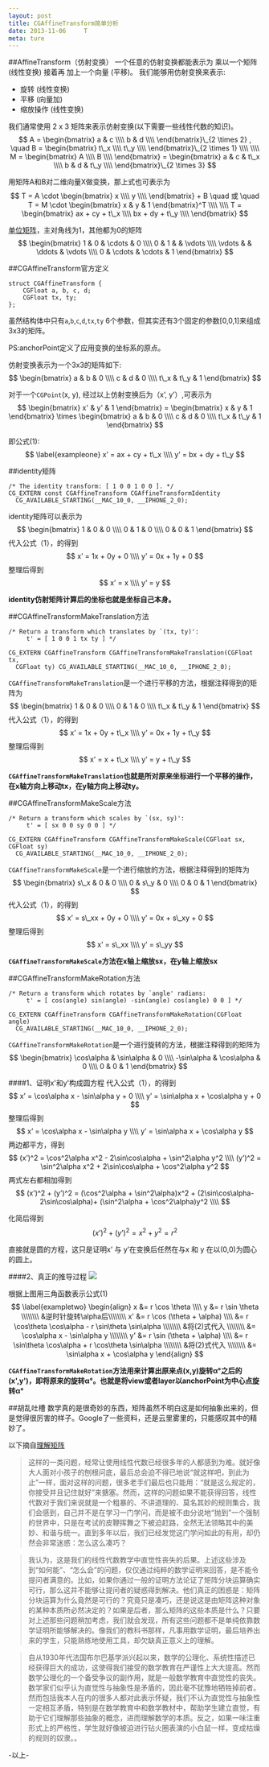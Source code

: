 ```yaml
---
layout: post
title: CGAffineTransform简单分析
date: 2013-11-06     T
meta: ture
---
```


##AffineTransform（仿射变换）
一个任意的仿射变换都能表示为 乘以一个矩阵 (线性变换) 接着再 加上一个向量 (平移)。
我们能够用仿射变换来表示:

* 旋转 (线性变换)
* 平移 (向量加)
* 缩放操作 (线性变换)

我们通常使用 2 x 3 矩阵来表示仿射变换(以下需要一些线性代数的知识)。
$$
A = \begin{bmatrix}
 a & c  \\\\
 b & d  \\\\ 
\end{bmatrix}\_{2 \times 2}
, 
\quad
B = \begin{bmatrix}
 t\_x  \\\\
 t\_y  \\\\ 
\end{bmatrix}\_{2 \times 1}
\\\\
\\\\ 
M = \begin{bmatrix}
 A  \\\\
 B  \\\\ 
\end{bmatrix} = \begin{bmatrix}
 a & c & t\_x \\\\
 b & d & t\_y \\\\ 
\end{bmatrix}\_{2 \times 3}
$$

用矩阵A和B对二维向量X做变换，那上式也可表示为
$$
T = A \cdot \begin{bmatrix}
 x  \\\\
 y  \\\\ 
\end{bmatrix} + B \quad 或 \quad T = M \cdot \begin{bmatrix}
 x & y & 1 
\end{bmatrix}^T
\\\\ 
\\\\ 
T = \begin{bmatrix}
 ax + cy + t\_x  \\\\
 bx + dy + t\_y  \\\\ 
\end{bmatrix}
$$

[单位矩阵](http://zh.wikipedia.org/zh/%E5%96%AE%E4%BD%8D%E7%9F%A9%E9%99%A3)，主对角线为1，其他都为0的矩阵
$$
\begin{bmatrix}
 1 & 0 & \cdots & 0 \\\\
 0 & 1 &  & \vdots \\\\ 
 \vdots &  & \ddots & \vdots \\\\ 
 0 & \cdots & \cdots & 1
\end{bmatrix}
$$

##CGAffineTransform官方定义

```objc
struct CGAffineTransform {
	CGFloat a, b, c, d;
	CGFloat tx, ty;
};
```

虽然结构体中只有`a`,`b`,`c`,`d`,`tx`,`ty` 6个参数，但其实还有3个固定的参数[0,0,1]来组成3x3的矩阵。

PS:anchorPoint定义了应用变换的坐标系的原点。

仿射变换表示为一个3x3的矩阵如下:
$$
\begin{bmatrix}
 a & b & 0 \\\\
 c & d & 0 \\\\ 
 t\_x & t\_y & 1 
\end{bmatrix}
$$

对于一个`CGPoint`(x, y), 经过以上仿射变换后为（x’, y’）,可表示为
$$
\begin{bmatrix} x' & y' & 1 \end{bmatrix} = \begin{bmatrix} x & y & 1 \end{bmatrix} \times \begin{bmatrix}
 a & b & 0 \\\\
 c & d & 0 \\\\ 
 t\_x & t\_y & 1 
\end{bmatrix}
$$

即公式(1):
$$
\label{exampleone}
x’ = ax + cy + t\_x  \\\\
y’ = bx + dy + t\_y
$$

##identity矩阵
```objc
/* The identity transform: [ 1 0 0 1 0 0 ]. */
CG_EXTERN const CGAffineTransform CGAffineTransformIdentity
  CG_AVAILABLE_STARTING(__MAC_10_0, __IPHONE_2_0);
```
identity矩阵可以表示为
$$
\begin{bmatrix}
 1 & 0 & 0 \\\\
 0 & 1 & 0 \\\\ 
 0 & 0 & 1 
\end{bmatrix}
$$
代入公式（1），的得到
$$
x’ = 1x + 0y + 0 \\\\
y’ = 0x + 1y + 0
$$
整理后得到
$$
x’ = x \\\\
y’ = y
$$

**identity仿射矩阵计算后的坐标也就是坐标自己本身。**

##CGAffineTransformMakeTranslation方法

```objc
/* Return a transform which translates by `(tx, ty)':
     t' = [ 1 0 0 1 tx ty ] */

CG_EXTERN CGAffineTransform CGAffineTransformMakeTranslation(CGFloat tx,
  CGFloat ty) CG_AVAILABLE_STARTING(__MAC_10_0, __IPHONE_2_0);
```
`CGAffineTransformMakeTranslation`是一个进行平移的方法，根据注释得到的矩阵为
$$
\begin{bmatrix}
 1 & 0 & 0 \\\\
 0 & 1 & 0 \\\\ 
 t\_x & t\_y & 1 
\end{bmatrix}
$$
代入公式（1），的得到
$$
x’ = 1x + 0y + t\_x \\\\
y’ = 0x + 1y + t\_y
$$
整理后得到
$$
x’ = x + t\_x \\\\
y’ = y + t\_y
$$

**`CGAffineTransformMakeTranslation`也就是所对原来坐标进行一个平移的操作，在x轴方向上移动tx，在y轴方向上移动ty。**

##CGAffineTransformMakeScale方法

```objc
/* Return a transform which scales by `(sx, sy)':
     t' = [ sx 0 0 sy 0 0 ] */

CG_EXTERN CGAffineTransform CGAffineTransformMakeScale(CGFloat sx, CGFloat sy)
  CG_AVAILABLE_STARTING(__MAC_10_0, __IPHONE_2_0);
```
`CGAffineTransformMakeScale`是一个进行缩放的方法，根据注释得到的矩阵为
$$
\begin{bmatrix}
 s\_x & 0 & 0 \\\\
 0 & s\_y & 0 \\\\ 
 0 & 0 & 1 
\end{bmatrix}
$$
代入公式（1），的得到
$$
x’ = s\_xx + 0y + 0 \\\\
y’ = 0x + s\_xy + 0
$$
整理后得到
$$
x’ = s\_xx \\\\
y’ = s\_yy 
$$

**`CGAffineTransformMakeScale`方法在x轴上缩放sx，在y轴上缩放sx**

##CGAffineTransformMakeRotation方法

```objc
/* Return a transform which rotates by `angle' radians:
     t' = [ cos(angle) sin(angle) -sin(angle) cos(angle) 0 0 ] */

CG_EXTERN CGAffineTransform CGAffineTransformMakeRotation(CGFloat angle)
  CG_AVAILABLE_STARTING(__MAC_10_0, __IPHONE_2_0);
```
`CGAffineTransformMakeRotation`是一个进行旋转的方法，根据注释得到的矩阵为
$$
\begin{bmatrix}
 \cos\alpha & \sin\alpha & 0 \\\\
 -\sin\alpha & \cos\alpha & 0 \\\\ 
 0 & 0 & 1 
\end{bmatrix}
$$

####1、证明x'和y'构成圆方程
代入公式（1），的得到
$$
x’ = \cos\alpha x - \sin\alpha y + 0 \\\\
y’ = \sin\alpha x + \cos\alpha y + 0
$$
整理后得到
$$
x’ = \cos\alpha x - \sin\alpha y \\\\
y’ = \sin\alpha x + \cos\alpha y 
$$
两边都平方，得到
$$
(x’)^2 = \cos^2\alpha x^2 - 2\sin\cos\alpha + \sin^2\alpha y^2 \\\\
(y’)^2 = \sin^2\alpha x^2 + 2\sin\cos\alpha + \cos^2\alpha y^2 
$$
两式左右都相加得到
$$
(x’)^2 + (y’)^2 = (\cos^2\alpha + \sin^2\alpha)x^2 + (2\sin\cos\alpha- 2\sin\cos\alpha)+ (\sin^2\alpha + \cos^2\alpha)y^2  \\\\
$$

化简后得到
$$
(x’)^2 + (y’)^2 = x^2 + y^2 = r^2
$$

直接就是圆的方程，这只是证明x’ 与 y’在变换后任然在与x 和 y 在以(0,0)为圆心的圆上。

####2、真正的推导过程
![](../images/blog-images/2013-11-06/rotationXY.jpg)

根据上图用三角函数表示公式(1)
$$
\label{exampletwo}
\begin{align} 
x &= r \cos \theta \\\\
y &= r \sin \theta \\\\\\\\
&逆时针旋转\alpha后\\\\\\\\
x' &= r \cos (\theta + \alpha) \\\\
 &= r \cos\theta \cos\alpha - r \sin\theta \sin\alpha \\\\\\\\
 &将(2)式代入 \\\\\\\\
 &= \cos\alpha x - \sin\alpha y \\\\\\\\
y' &= r \sin (\theta + \alpha) \\\\
 &= r \sin\theta \cos\alpha + r \cos\theta \sin\alpha \\\\\\\\
 &将(2)式代入 \\\\\\\\
 &= \sin\alpha x + \cos\alpha y
\end{align}
$$


**`CGAffineTransformMakeRotation`方法用来计算出原来点(x,y)旋转α°之后的(x',y')，即将原来的旋转α°。也就是将view或者layer以anchorPoint为中心点旋转α°**

##胡乱吐槽
数学真的是很奇妙的东西，矩阵虽然不明白这是如何抽象出来的，但是觉得很厉害的样子。Google了一些资料，还是云里雾里的，只能感叹其中的精妙了。

以下摘自[理解矩阵](http://blog.csdn.net/myan/article/details/647511)

>这样的一类问题，经常让使用线性代数已经很多年的人都感到为难。就好像大人面对小孩子的刨根问底，最后总会迫不得已地说“就这样吧，到此为止”一样，面对这样的问题，很多老手们最后也只能用：“就是这么规定的，你接受并且记住就好”来搪塞。然而，这样的问题如果不能获得回答，线性代数对于我们来说就是一个粗暴的、不讲道理的、莫名其妙的规则集合，我们会感到，自己并不是在学习一门学问，而是被不由分说地“抛到”一个强制的世界中，只是在考试的皮鞭挥舞之下被迫赶路，全然无法领略其中的美妙、和谐与统一。直到多年以后，我们已经发觉这门学问如此的有用，却仍然会非常迷惑：怎么这么凑巧？

>我认为，这是我们的线性代数教学中直觉性丧失的后果。上述这些涉及到“如何能”、“怎么会”的问题，仅仅通过纯粹的数学证明来回答，是不能令提问者满意的。比如，如果你通过一般的证明方法论证了矩阵分块运算确实可行，那么这并不能够让提问者的疑惑得到解决。他们真正的困惑是：矩阵分块运算为什么竟然是可行的？究竟只是凑巧，还是说这是由矩阵这种对象的某种本质所必然决定的？如果是后者，那么矩阵的这些本质是什么？只要对上述那些问题稍加考虑，我们就会发现，所有这些问题都不是单纯依靠数学证明所能够解决的。像我们的教科书那样，凡事用数学证明，最后培养出来的学生，只能熟练地使用工具，却欠缺真正意义上的理解。

>自从1930年代法国布尔巴基学派兴起以来，数学的公理化、系统性描述已经获得巨大的成功，这使得我们接受的数学教育在严谨性上大大提高。然而数学公理化的一个备受争议的副作用，就是一般数学教育中直觉性的丧失。数学家们似乎认为直觉性与抽象性是矛盾的，因此毫不犹豫地牺牲掉前者。然而包括我本人在内的很多人都对此表示怀疑，我们不认为直觉性与抽象性一定相互矛盾，特别是在数学教育中和数学教材中，帮助学生建立直觉，有助于它们理解那些抽象的概念，进而理解数学的本质。反之，如果一味注重形式上的严格性，学生就好像被迫进行钻火圈表演的小白鼠一样，变成枯燥的规则的奴隶。。


-以上-
